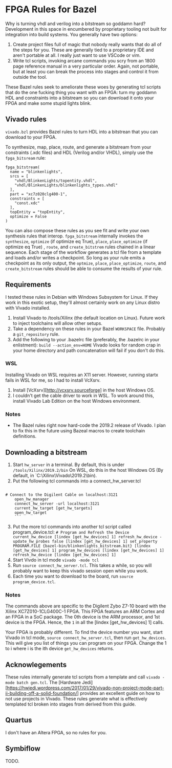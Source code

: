 # FPGA Rules for Bazel
Why is turning vhdl and verilog into a bitstream so goddamn hard? Development in this space in encumbered by proprietary tooling not built for integration into build systems. You generally have two options:
  1) Create project files full of magic that nobody really wants that do all of the steps for you. These are generally tied to a proprietary IDE and aren't portable at all. I really just want to use VSCode or vim.
  2) Write tcl scripts, invoking arcane commands you scry from an 1800 page reference manual in a very particular order. Again, not portable, but at least you can break the process into stages and control it from outside the tool.

These Bazel rules seek to ameliorate these woes by generating tcl scripts that do the one fucking thing you want with an FPGA: turn my goddamn HDL and constraints into a bitstream so you can download it onto your FPGA and make some stupid lights blink.

## Vivado rules
`vivado.bzl` provides Bazel rules to turn HDL into a bitstrean that you can download to your FPGA.

To synthesize, map, place, route, and generate a bitstream from your constraints (.xdc files) and HDL (Verilog and/or VHDL), simply use the `fpga_bitsream` rule:

```
fpga_bitstream(
  name = "blinkenlights",
  srcs = [
    "vhdl/BlinkenLights/topentity.vhdl",
    "vhdl/BlinkenLights/blinkenlights_types.vhdl"
  ],
  part = "xc7z020clg400-1",
  constraints = [
    "const.xdc"
  ],
  topEntity = "topEntity",
  optimize = False
)
```

You can also compose these rules as you see fit and write your own synthesis rules that interop. `fpga_bitstream` internally invokes the `synthesize`, `optimize` (if optimize eq True), `place`, `place_optimize` (if optimize eq True) , `route`, and `create_bitstrem` rules chained in a linear sequence. Each stage of the workflow generates a tcl file from a template and loads and/or writes a checkpoint. So long as your rule emits a checkpoint as its only output, the `optmize`, `place`, `place_optimize`, `route`, and `create_bitstream` rules should be able to consume the results of your rule.

## Requirements
I tested these rules in Debian with Windows Subsystem for Linux. If they work in this exotic setup, they'll almost certainly work on any Linux distro with Vivado installed.

  1. Install Vivado to /tools/Xilinx (the default location on Linux). Future work to inject toolchains will allow other setups.
  2. Take a dependency on these rules in your Bazel `WORKSPACE` file. Probably a `git_repository` rule.
  3. Add the following to your .bazelrc file (preferably, the .bazelrc in your enlistment):
    ```
    build --action_env=HOME
    ```
    Vivado looks for random crap in your home directory and path concatenation will fail if you don't do this.

### WSL
Installing Vivado on WSL requires an X11 server. However, running startx fails in WSL for me, so I had to install VcXsrv.
1. Install [VcXsrv][http://vcxsrv.sourceforge] in the host Windows OS.
2. I couldn't get the cable driver to work in WSL. To work around this, install Vivado Lab Edition on the host Windows environment.

### Notes
* The Bazel rules right now hard-code the 2019.2 release of Vivado. I plan to fix this in the future using Bazeal macros to create toolchain definitions.

## Downloading a bitstream
  1. Start `hw_server` in a terminal. By default, this is under `/tools/Xilinx/2019.2/bin` On WSL, do this in the host Windows OS (By default, in `C:\Xilinx\Vivado\2019.2\bin).
  2. Put the following tcl commands into a connect_hw_server.tcl 
		```
    # Connect to the Digilent Cable on localhost:3121
		open_hw_manager
		connect_hw_server -url localhost:3121                                                                                   
		current_hw_target [get_hw_targets] 
		open_hw_target
		```
  3. Put the more tcl commands into another tcl script called program_device.tcl:
    ```
    # Program and Refresh the Device
    current_hw_device [lindex [get_hw_devices] 1]
    refresh_hw_device -update_hw_probes false [lindex [get_hw_devices] 1]
    set_property PROGRAM.FILE {bazel-bin/blinkenlights_bitstream.bit} [lindex [get_hw_devices] 1]
    program_hw_devices [lindex [get_hw_devices] 1]
    refresh_hw_device [lindex [get_hw_devices] 1] 
    ```
  4. Start Vivdo in tcl mode `vivado -mode tcl`
  5. Run `source connect_hw_server.tcl`. This takes a while, so you will probably want to keep this vivado session open while you work.
  6. Each time you want to download to the board, run `source program_device.tcl`.

### Notes
The commands above are specific to the Digilent Zybo Z7-10 board with the Xilinx XC7Z010-1CLG400C-1 FPGA. This FPGA features an ARM Cortex and an FPGA in a SoC package. The 0th device is the ARM processor, and 1st device is the FPGA. Hence, the `1` in all the [lindex [get_hw_devices] 1] calls.

Your FPGA is probably different. To find the device number you want, start Vivado in tcl mode, `source connect_hw_server.tcl`, then run `get_hw_devices`. This will give you list of things you can program on your FPGA. Change the 1 to i where i is the ith device `get_hw_devices` returns.

## Acknowlegements
These rules internally generate tcl scripts from a template and call `vivado -mode batch gen.tcl`. The [Hardware Jedi][https://hwjedi.wordpress.com/2017/01/29/vivado-non-project-mode-part-ii-building-off-a-solid-foundation/] provides an excellent guide on how to not use projects in Vivado. These rules generate what is effectively templated tcl broken into stages from derived from this guide.

## Quartus
I don't have an Altera FPGA, so no rules for you.

## Symbiflow
TODO.
